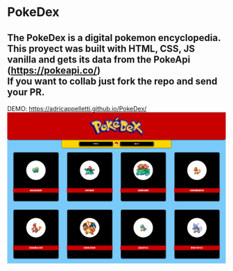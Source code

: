 # PokeDex
The PokeDex is a digital pokemon encyclopedia.<br>
This proyect was built with HTML, CSS, JS vanilla and gets its data from the PokeApi (https://pokeapi.co/)<br>
If you want to collab just fork the repo and send your PR.
--

DEMO: https://adricappelletti.github.io/PokeDex/
![ScreenShot](https://github.com/AdriCappelletti/PokeDex/blob/master/images/demo-img.png)
